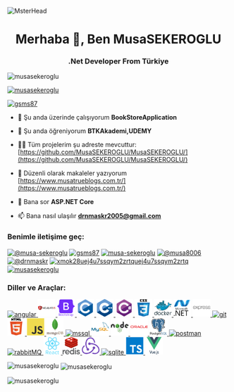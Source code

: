 ![MsterHead](https://media.licdn.com/dms/image/D5616AQG2eCgY4xm22A/profile-displaybackgroundimage-shrink_350_1400/0/1715624658766?e=1721865600&v=beta&t=v6dqYM7NJ1IOMfK_r9KwKsVcLSICeyQr6di3ALEDE4k)
<h1 align="center">Merhaba 👋, Ben MusaSEKEROGLU</h1>
<h3 align="center">.Net Developer From Türkiye</h3>

<p align="left"> <img src="https://komarev.com/ghpvc/?username=musasekeroglu&label=Profile%20views&color=0e75b6&style=flat" alt="musasekeroglu" /> </p>

<p align="left"> <a href="https://github.com/ryo-ma/github-profile-trophy"><img src="https://github-profile-trophy.vercel.app/?username=musasekeroglu" alt="musasekeroglu" /></a> </p>

<p align="left"> <a href="https://twitter.com/gsms87" target="blank"><img src="https://img.shields.io/twitter/follow/gsms87?logo=twitter&style=for-the-badge" alt="gsms87" /></a> </p>

- 🔭 Şu anda üzerinde çalışıyorum **BookStoreApplication**

- 🌱 Şu anda öğreniyorum  **BTKAkademi,UDEMY**

- 👨‍💻 Tüm projelerim şu adreste mevcuttur:  [https://github.com/MusaSEKEROGLU/MusaSEKEROGLU/](https://github.com/MusaSEKEROGLU/MusaSEKEROGLU/)

- 📝 Düzenli olarak makaleler yazıyorum  [https://www.musatrueblogs.com.tr/](https://www.musatrueblogs.com.tr/)

- 💬 Bana sor **ASP.NET Core**

- 📫 Bana nasıl ulaşılır **drnmaskr2005@gmail.com**

<h3 align="left">Benimle iletişime geç:</h3>
<p align="left">
<a href="https://codepen.io/@musa-sekeroglu" target="blank"><img align="center" src="https://raw.githubusercontent.com/rahuldkjain/github-profile-readme-generator/master/src/images/icons/Social/codepen.svg" alt="@musa-sekeroglu" height="30" width="40" /></a>
<a href="https://twitter.com/gsms87" target="blank"><img align="center" src="https://raw.githubusercontent.com/rahuldkjain/github-profile-readme-generator/master/src/images/icons/Social/twitter.svg" alt="gsms87" height="30" width="40" /></a>
<a href="https://linkedin.com/in/musa-sekeroglu" target="blank"><img align="center" src="https://raw.githubusercontent.com/rahuldkjain/github-profile-readme-generator/master/src/images/icons/Social/linked-in-alt.svg" alt="musa-sekeroglu" height="30" width="40" /></a>
<a href="https://hashnode.com/@musa8006" target="blank"><img align="center" src="https://raw.githubusercontent.com/rahuldkjain/github-profile-readme-generator/master/src/images/icons/Social/hashnode.svg" alt="@musa8006" height="30" width="40" /></a>
<a href="https://medium.com/@drnmaskr" target="blank"><img align="center" src="https://raw.githubusercontent.com/rahuldkjain/github-profile-readme-generator/master/src/images/icons/Social/medium.svg" alt="@drnmaskr" height="30" width="40" /></a>
<a href="https://www.youtube.com/c/xmok28uej4u7ssqym2zrtquej4u7ssqym2zrtq" target="blank"><img align="center" src="https://raw.githubusercontent.com/rahuldkjain/github-profile-readme-generator/master/src/images/icons/Social/youtube.svg" alt="xmok28uej4u7ssqym2zrtquej4u7ssqym2zrtq" height="30" width="40" /></a>
<a href="https://www.codechef.com/users/musasekeroglu" target="blank"><img align="center" src="https://cdn.jsdelivr.net/npm/simple-icons@3.1.0/icons/codechef.svg" alt="musasekeroglu" height="30" width="40" /></a>
</p>

<h3 align="left">Diller ve Araçlar:</h3>
<p align="left"> <a href="https://angular.io" target="_blank" rel="noreferrer"> <img src="https://angular.io/assets/images/logos/angular/angular.svg" alt="angular" width="40" height="40"/> </a> <a href="https://angular.io" target="_blank" rel="noreferrer"> <img src="https://raw.githubusercontent.com/devicons/devicon/master/icons/angularjs/angularjs-original-wordmark.svg" alt="angularjs" width="40" height="40"/> </a> <a href="https://getbootstrap.com" target="_blank" rel="noreferrer"> <img src="https://raw.githubusercontent.com/devicons/devicon/master/icons/bootstrap/bootstrap-plain-wordmark.svg" alt="bootstrap" width="40" height="40"/> </a> <a href="https://www.cprogramming.com/" target="_blank" rel="noreferrer"> <img src="https://raw.githubusercontent.com/devicons/devicon/master/icons/c/c-original.svg" alt="c" width="40" height="40"/> </a> <a href="https://www.w3schools.com/cpp/" target="_blank" rel="noreferrer"> <img src="https://raw.githubusercontent.com/devicons/devicon/master/icons/cplusplus/cplusplus-original.svg" alt="cplusplus" width="40" height="40"/> </a> <a href="https://www.w3schools.com/cs/" target="_blank" rel="noreferrer"> <img src="https://raw.githubusercontent.com/devicons/devicon/master/icons/csharp/csharp-original.svg" alt="csharp" width="40" height="40"/> </a> <a href="https://www.w3schools.com/css/" target="_blank" rel="noreferrer"> <img src="https://raw.githubusercontent.com/devicons/devicon/master/icons/css3/css3-original-wordmark.svg" alt="css3" width="40" height="40"/> </a> <a href="https://www.docker.com/" target="_blank" rel="noreferrer"> <img src="https://raw.githubusercontent.com/devicons/devicon/master/icons/docker/docker-original-wordmark.svg" alt="docker" width="40" height="40"/> </a> <a href="https://dotnet.microsoft.com/" target="_blank" rel="noreferrer"> <img src="https://raw.githubusercontent.com/devicons/devicon/master/icons/dot-net/dot-net-original-wordmark.svg" alt="dotnet" width="40" height="40"/> </a> <a href="https://expressjs.com" target="_blank" rel="noreferrer"> <img src="https://raw.githubusercontent.com/devicons/devicon/master/icons/express/express-original-wordmark.svg" alt="express" width="40" height="40"/> </a> <a href="https://git-scm.com/" target="_blank" rel="noreferrer"> <img src="https://www.vectorlogo.zone/logos/git-scm/git-scm-icon.svg" alt="git" width="40" height="40"/> </a> <a href="https://www.w3.org/html/" target="_blank" rel="noreferrer"> <img src="https://raw.githubusercontent.com/devicons/devicon/master/icons/html5/html5-original-wordmark.svg" alt="html5" width="40" height="40"/> </a> <a href="https://developer.mozilla.org/en-US/docs/Web/JavaScript" target="_blank" rel="noreferrer"> <img src="https://raw.githubusercontent.com/devicons/devicon/master/icons/javascript/javascript-original.svg" alt="javascript" width="40" height="40"/> </a> <a href="https://www.mongodb.com/" target="_blank" rel="noreferrer"> <img src="https://raw.githubusercontent.com/devicons/devicon/master/icons/mongodb/mongodb-original-wordmark.svg" alt="mongodb" width="40" height="40"/> </a> <a href="https://www.microsoft.com/en-us/sql-server" target="_blank" rel="noreferrer"> <img src="https://www.svgrepo.com/show/303229/microsoft-sql-server-logo.svg" alt="mssql" width="40" height="40"/> </a> <a href="https://www.mysql.com/" target="_blank" rel="noreferrer"> <img src="https://raw.githubusercontent.com/devicons/devicon/master/icons/mysql/mysql-original-wordmark.svg" alt="mysql" width="40" height="40"/> </a> <a href="https://nodejs.org" target="_blank" rel="noreferrer"> <img src="https://raw.githubusercontent.com/devicons/devicon/master/icons/nodejs/nodejs-original-wordmark.svg" alt="nodejs" width="40" height="40"/> </a> <a href="https://www.oracle.com/" target="_blank" rel="noreferrer"> <img src="https://raw.githubusercontent.com/devicons/devicon/master/icons/oracle/oracle-original.svg" alt="oracle" width="40" height="40"/> </a> <a href="https://www.postgresql.org" target="_blank" rel="noreferrer"> <img src="https://raw.githubusercontent.com/devicons/devicon/master/icons/postgresql/postgresql-original-wordmark.svg" alt="postgresql" width="40" height="40"/> </a> <a href="https://postman.com" target="_blank" rel="noreferrer"> <img src="https://www.vectorlogo.zone/logos/getpostman/getpostman-icon.svg" alt="postman" width="40" height="40"/> </a> <a href="https://www.rabbitmq.com" target="_blank" rel="noreferrer"> <img src="https://www.vectorlogo.zone/logos/rabbitmq/rabbitmq-icon.svg" alt="rabbitMQ" width="40" height="40"/> </a> <a href="https://reactjs.org/" target="_blank" rel="noreferrer"> <img src="https://raw.githubusercontent.com/devicons/devicon/master/icons/react/react-original-wordmark.svg" alt="react" width="40" height="40"/> </a> <a href="https://redis.io" target="_blank" rel="noreferrer"> <img src="https://raw.githubusercontent.com/devicons/devicon/master/icons/redis/redis-original-wordmark.svg" alt="redis" width="40" height="40"/> </a> <a href="https://redux.js.org" target="_blank" rel="noreferrer"> <img src="https://raw.githubusercontent.com/devicons/devicon/master/icons/redux/redux-original.svg" alt="redux" width="40" height="40"/> </a> <a href="https://www.sqlite.org/" target="_blank" rel="noreferrer"> <img src="https://www.vectorlogo.zone/logos/sqlite/sqlite-icon.svg" alt="sqlite" width="40" height="40"/> </a> <a href="https://www.typescriptlang.org/" target="_blank" rel="noreferrer"> <img src="https://raw.githubusercontent.com/devicons/devicon/master/icons/typescript/typescript-original.svg" alt="typescript" width="40" height="40"/> </a> <a href="https://vuejs.org/" target="_blank" rel="noreferrer"> <img src="https://raw.githubusercontent.com/devicons/devicon/master/icons/vuejs/vuejs-original-wordmark.svg" alt="vuejs" width="40" height="40"/> </a> </p>

<p><img align="left" src="https://github-readme-stats.vercel.app/api/top-langs?username=musasekeroglu&show_icons=true&locale=en&layout=compact" alt="musasekeroglu" /></p>

<p>&nbsp;<img align="center" src="https://github-readme-stats.vercel.app/api?username=musasekeroglu&show_icons=true&locale=en" alt="musasekeroglu" /></p>

<p><img align="center" src="https://github-readme-streak-stats.herokuapp.com/?user=musasekeroglu&" alt="musasekeroglu" /></p>
